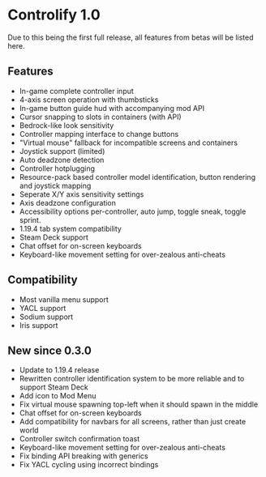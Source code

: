 # Controlify 1.0

Due to this being the first full release, all features from betas will be listed here.

## Features

- In-game complete controller input
- 4-axis screen operation with thumbsticks
- In-game button guide hud with accompanying mod API
- Cursor snapping to slots in containers (with API)
- Bedrock-like look sensitivity
- Controller mapping interface to change buttons
- "Virtual mouse" fallback for incompatible screens and containers
- Joystick support (limited)
- Auto deadzone detection
- Controller hotplugging
- Resource-pack based controller model identification, button rendering and joystick mapping
- Seperate X/Y axis sensitivity settings
- Axis deadzone configuration
- Accessibility options per-controller, auto jump, toggle sneak, toggle sprint.
- 1.19.4 tab system compatibility
- Steam Deck support
- Chat offset for on-screen keyboards
- Keyboard-like movement setting for over-zealous anti-cheats

## Compatibility

- Most vanilla menu support
- YACL support
- Sodium support
- Iris support

## New since 0.3.0

- Update to 1.19.4 release
- Rewritten controller identification system to be more reliable and to support Steam Deck
- Add icon to Mod Menu
- Fix virtual mouse spawning top-left when it should spawn in the middle
- Chat offset for on-screen keyboards
- Add compatibility for navbars for all screens, rather than just create world
- Controller switch confirmation toast
- Keyboard-like movement setting for over-zealous anti-cheats
- Fix binding API breaking with generics
- Fix YACL cycling using incorrect bindings
